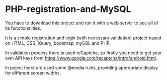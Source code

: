 # PHP-registration-and-MySQL

You have to download this project and run it with a web server to see all of its functionalities.

It is a simple registration and login (with necessary validation) project based on HTML, CSS, jQuery, bootstrap, mySQL and PHP.

In validation process there is used reCaptcha, so firstly you need to get your own API keys from https://www.google.com/recaptcha/intro/android.html.

In poject there are used some @media rules, providing appropriate display for different screen widths.
